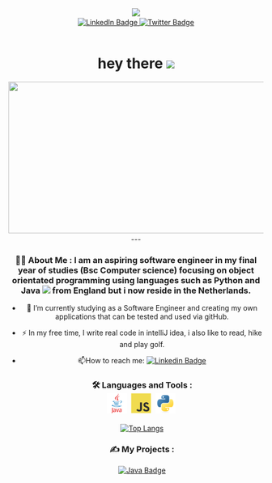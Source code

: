 <div id="header" align="center">
  <img src="https://media.giphy.com/media/nP8SZtRxihoTZ6W90N/giphy.gif" width="100"/>
  <div id="badges">
  <a href="https://www.linkedin.com/in/daniel-roberts-2582b4192/">
    <img src="https://img.shields.io/badge/LinkedIn-blue?style=for-the-badge&logo=linkedin&logoColor=white" alt="LinkedIn Badge"/>
  </a>
  <a href="https://twitter.com/DsrCoder">
    <img src="https://img.shields.io/badge/Twitter-blue?style=for-the-badge&logo=twitter&logoColor=white" alt="Twitter Badge"/>
  </a>
</div>
<img src="https://komarev.com/ghpvc/?username=Denedeux&style=flat-square&color=blue" alt=""/>
<h1>
  hey there
  <img src="https://media.giphy.com/media/hvRJCLFzcasrR4ia7z/giphy.gif" width="30px"/>
</h1>
<div align="center">
  <img src="https://media.giphy.com/media/dWesBcTLavkZuG35MI/giphy.gif" width="600" height="300"/>
</div>
  ---

### :man_technologist: About Me : I am an aspiring software engineer in my final year of studies (Bsc Computer science) focusing on object orientated programming using languages such as Python and Java  <img src="https://media.giphy.com/media/WUlplcMpOCEmTGBtBW/giphy.gif" width="30"> from England but i now reside in the Netherlands.
  - :telescope: I’m currently studying as a Software Engineer and creating my own applications that can be tested and used via gitHub.

- :zap: In my free time, I write real code in intelliJ idea, i also like to read, hike and play golf.

- :mailbox:How to reach me: [![Linkedin Badge](https://img.shields.io/badge/-Daniel-blue?style=flat&logo=Linkedin&logoColor=white)](https://www.linkedin.com/in/daniel-roberts-2582b4192/)
  
  ### :hammer_and_wrench: Languages and Tools : <div>   <img src="https://github.com/devicons/devicon/blob/master/icons/java/java-original-wordmark.svg" title="Java" alt="Java" width="40" height="40"/>&nbsp;   <img src="https://github.com/devicons/devicon/blob/master/icons/javascript/javascript-original.svg" title="JavaScript" alt="JavaScript" width="40" height="40"/>&nbsp;   <img src="https://github.com/devicons/devicon/blob/master/icons/python/python-original.svg" title="Java" alt="Java" width="40" height="40"/>&nbsp; 
  [![Top Langs](https://github-readme-stats.vercel.app/api/top-langs/?username=Denedeux&layout=compact&theme=vision-friendly-dark)](https://github.com/anuraghazra/github-readme-stats)
  ### :writing_hand: My Projects : <div id="badges">
  <a href="https://github.com/Denedeux/Java_Calculator_Denedeux">
  <img src="https://img.shields.io/badge/-Java%20Calculator-red" alt="Java Badge"/>  
  
